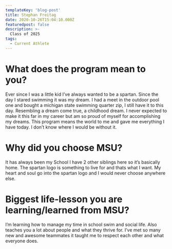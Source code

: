 ```yaml
---
templateKey: 'blog-post'
title: Stephan Freitag 
date: 2020-10-26T15:04:10.000Z
featuredpost: false
description: >-
  Class of 2025 
tags:
  - Current Athlete
---
```


# What does the program mean to you?
Ever since I was a little kid I’ve always wanted to be a spartan. Since the day I stared swimming it was my dream. I had a meet in the outdoor pool one and bought a michigan state swimming quarter zip, I still have it to this day. Resembling a dream come true, a childhood dream. I never expected to make it this far in my career but am so proud of myself for accomplishing my dreams. This program means the world to me and gave me everything I have today. I don’t know where I would be without it. 


# Why did you choose MSU?
It has always been my School I have 2 other siblings here so it’s basically home. The spartan logo is something to live for and thats what I want. My heart and soul go into the spartan logo and I would never choose anywhere else.

# Biggest life-lesson you are learning/learned from MSU?

I’m learning how to manage my time in school swim and social life. Also teaches you a lot about people and what they thrive for. I’ve met so many new and awesome teammates it taught me to respect each other and what everyone does.
